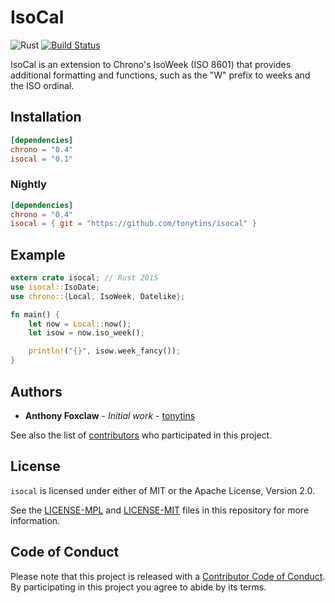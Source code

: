 # IsoCal

![Rust](https://github.com/tonytins/isocal/workflows/Rust/badge.svg) [![Build Status](https://travis-ci.org/tonytins/isocal.svg?branch=master)](https://travis-ci.org/tonytins/isocal)

IsoCal is an extension to Chrono's IsoWeek (ISO 8601) that provides additional formatting and functions, such as the "W" prefix to weeks and the ISO ordinal.

## Installation

```toml
[dependencies]
chrono = "0.4"
isocal = "0.1"
```

### Nightly

```toml
[dependencies]
chrono = "0.4"
isocal = { git = "https://github.com/tonytins/isocal" }
```

## Example

```rust
extern crate isocal; // Rust 2015
use isocal::IsoDate;
use chrono::{Local, IsoWeek, Datelike};

fn main() {
    let now = Local::now();
    let isow = now.iso_week();

    println!("{}", isow.week_fancy());
}
```

## Authors

- **Anthony Foxclaw** - _Initial work_ - [tonytins](https://github.com/tonytins)

See also the list of [contributors](https://github.com/tonytins/isow/contributors) who participated in this project.

## License

`isocal` is licensed under either of MIT or the Apache License, Version 2.0.

See the [LICENSE-MPL](LICENSE-APACHE) and [LICENSE-MIT](LICENSE-MIT) files in this repository for more information.

## Code of Conduct

Please note that this project is released with a [Contributor Code of Conduct](CODE_OF_CONDUCT.md). By participating in this project you agree to abide by its terms.
